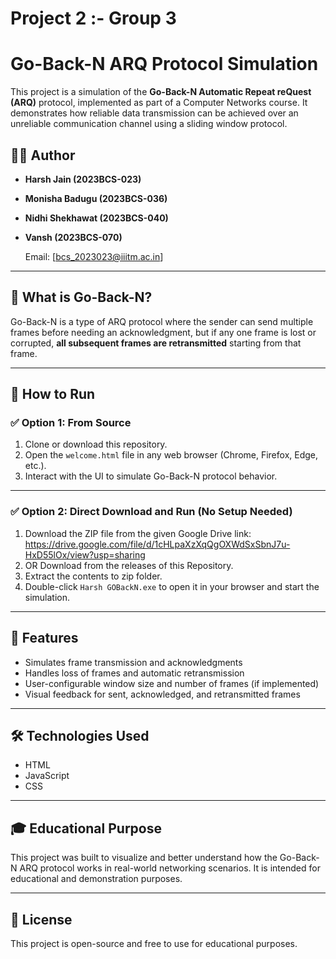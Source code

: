 # Project 2 :- Group 3

# Go-Back-N ARQ Protocol Simulation

This project is a simulation of the **Go-Back-N Automatic Repeat reQuest (ARQ)** protocol, implemented as part of a Computer Networks course. It demonstrates how reliable data transmission can be achieved over an unreliable communication channel using a sliding window protocol.

## 🙋‍♂️ Author
 
- **Harsh Jain (2023BCS-023)**  
- **Monisha Badugu (2023BCS-036)**  
- **Nidhi Shekhawat (2023BCS-040)**  
- **Vansh (2023BCS-070)**

  Email: [bcs_2023023@iiitm.ac.in]

---

## 🧠 What is Go-Back-N?
Go-Back-N is a type of ARQ protocol where the sender can send multiple frames before needing an acknowledgment, but if any one frame is lost or corrupted, **all subsequent frames are retransmitted** starting from that frame.

---

## 🚀 How to Run

### ✅ Option 1: From Source

1. Clone or download this repository.
2. Open the `welcome.html` file in any web browser (Chrome, Firefox, Edge, etc.).
3. Interact with the UI to simulate Go-Back-N protocol behavior.

---

### ✅ Option 2: Direct Download and Run (No Setup Needed)

1. Download the ZIP file from the given Google Drive link: https://drive.google.com/file/d/1cHLpaXzXqQgOXWdSxSbnJ7u-HxD55lOx/view?usp=sharing
2. OR Download from the releases of this Repository.
3. Extract the contents to zip folder.
4. Double-click `Harsh GOBackN.exe`  to open it in your browser and start the simulation.

---

## 🧩 Features

- Simulates frame transmission and acknowledgments
- Handles loss of frames and automatic retransmission
- User-configurable window size and number of frames (if implemented)
- Visual feedback for sent, acknowledged, and retransmitted frames

---

## 🛠️ Technologies Used

- HTML
- JavaScript
- CSS

---

## 🎓 Educational Purpose

This project was built to visualize and better understand how the Go-Back-N ARQ protocol works in real-world networking scenarios. It is intended for educational and demonstration purposes.

---

## 📄 License

This project is open-source and free to use for educational purposes.


